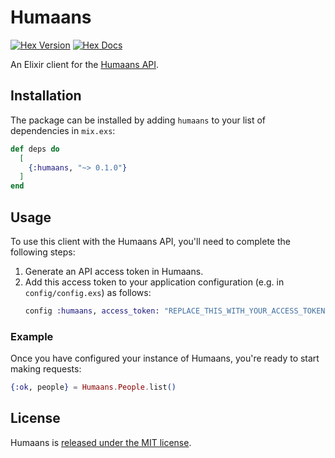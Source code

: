 # Humaans

[![Hex Version](https://img.shields.io/hexpm/v/humaans.svg)](https://hex.pm/packages/humaans) [![Hex Docs](https://img.shields.io/badge/docs-hexpm-blue.svg)](https://hexdocs.pm/humaans/)

An Elixir client for the [Humaans API][humaans-api-docs].

## Installation

The package can be installed by adding `humaans` to your list of dependencies in
`mix.exs`:

```elixir
def deps do
  [
    {:humaans, "~> 0.1.0"}
  ]
end
```

## Usage

To use this client with the Humaans API, you'll need to complete the following steps:
1. Generate an API access token in Humaans.
2. Add this access token to your application configuration (e.g. in
   `config/config.exs`) as follows:
   ```elixir
   config :humaans, access_token: "REPLACE_THIS_WITH_YOUR_ACCESS_TOKEN"
   ```

### Example

Once you have configured your instance of Humaans, you're ready to start making
requests:

```elixir
{:ok, people} = Humaans.People.list()
```

## License

Humaans is [released under the MIT license](LICENSE).

[humaans-api-docs]: https://docs.humaans.io/api/
